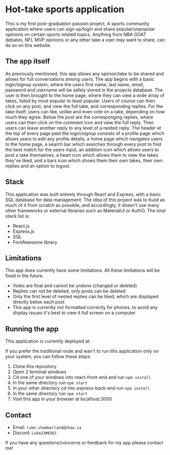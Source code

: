 # Hot-take sports application

This is my first post-graduation passion project, A sports community application where users can 
sign up/login and share popular/unpopular opinions on certain sports related topics.  Anything from NBA GOAT debates, NFL MVP opinions or any other take a user may want to share, can do so on this website.  

## The app itself

As previously mentioned, this app allows any opinion/take to be shared and allows for full conversations among users.  The app begins with a basic login/signup system, where the users first name, last name, email, password and username will be safely stored in the projects database. The user is then brought to the home page, where they can view a wide array of takes, listed by most popular to least popular.  Users of course can then click on any post, and view the full take, and corresponding replies.  For the take itself, users can like, unlike and even vote on a take, depending on how much they agree.  Below the post are the corresponging replies, where users can then click on the comment icon and view the full reply. Then users can leave another reply to any level of a nested reply.  The header at the top of every page past the login/signup consists of a profile page which allows users to edit any profile details, a home page which navigates users to the home page, a search bar which searches through every post to find the best match for the users input, an addition icon which allows users to post a take themselves, a heart icon which allows them to view the takes they've liked, and a bars icon which shows them their own takes, their own replies and an option to logout.  

## Stack

This application was built entirely through React and Express, with a basic SQL database for data management.  The idea of this project was to build as much of it from scratch as possible, and accordingly, it doesn't use many other frameworks or external libraries such as MaterialUI or AuthO. The total stack list is:

- React.js
- Express.js
- SQL
- FontAwesome library

## Limitations

This app does currently have some limitations.  All these limitations will be fixed in the future.

- Votes are final and cannot be undone (changed or deleted)
- Replies can not be deleted, only posts can be deleted
- Only the first level of nested replies can be liked, which are displayed directly below each post
- This app is currently not formatted correctly for phones, to avoid any display issues it's best to view it full screen on a computer

## Running the app

This application is currently deployed at:

If you prefer the traditional route and wan't to run this application only on your system, you can follow these steps:

1. Clone this repository
2. Open 2 terminal windows
3. Cd one of your windows into react-front-end and run `npm install`
4. In the same directory run `npm start`
5. In your other directory cd into express-back-end run `npm install`
6. In the same directory run `npm start`
7. Visit this app in your browser at localhost:3000

## Contact

- Email: `luke.chamberland@shaw.ca`
- Discord: `Luke23#6561`

If you have any questions/concerns or feedback for my app please contact me!